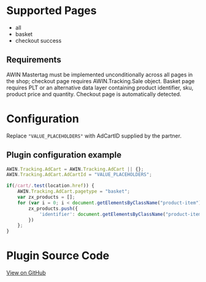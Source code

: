 # Supported Pages

- all
- basket
- checkout success

## Requirements

AWIN Mastertag must be implemented unconditionally across all pages in
the shop; checkout page requires AWIN.Tracking.Sale object.
Basket page requires PLT or an alternative data layer containing product
identifier, sku, product price and quantity.
Checkout page is automatically detected.

# Configuration

Replace `"VALUE_PLACEHOLDERS"` with AdCartID supplied by the partner.

## Plugin configuration example

``` javascript
AWIN.Tracking.AdCart = AWIN.Tracking.AdCart || {};
AWIN.Tracking.AdCart.AdCartId = "VALUE_PLACEHOLDERS";

if(/cart/.test(location.href)) {
    AWIN.Tracking.AdCart.pagetype = "basket";
    var zx_products = [];
    for (var i = 0; i < document.getElementsByClassName("product-item").length; i++) {
        zx_products.push({
            'identifier': document.getElementsByClassName("product-item")[i].getAttribute("data-sku")
        })
    };
}
```



# Plugin Source Code

[View on
GitHub](https://github.com/awin/tracking-advertiser-mastertag/blob/master/src/plugins/thirdParty/adCart/plugin.js)